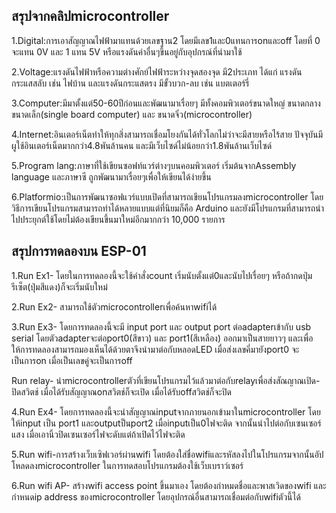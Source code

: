 ## สรุปจากคลิปmicrocontroller
1.Digital:การเอาสัญญาณไฟฟ้ามาแทนด้วยเลขฐาน2 โดยมีเลข1และ0แทนการonและoff โดยที่ 0 จะแทน 0V และ 1 แทน 5V หรือแรงดันค่าอื่นๆขึ้นอยู่กับอุปกรณ์ที่นำมาใช้

2.Voltage:แรงดันไฟฟ้าหรือความต่างศักย์ไฟฟ้าระหว่างจุดสองจุด มี2ประเภท ได้แก่ แรงดันกระแสสลับ เช่น ไฟบ้าน และแรงดันกระแสตรง มีขั้วบวก-ลบ เช่น แบตเตอร์รี่

3.Computer:มีมาตั้งแต่50-60ปีก่อนและพัฒนามาเรื่อยๆ มีทั้งคอมพิวเตอร์ขนาดใหญ่ ขนาดกลาง ขนาดเล็ก(single board computer) และ ขนาดจิ๋ว(microcontroller)

4.Internet:อินเตอร์เน็ตทำให้ทุกสิ่งสามารถเชื่อมโยงกันได้ทั่วโลกไม่ว่าจะมีสายหรือไร้สาย  ปัจจุบันมีผูใช้อินเตอร์เน็ตมากกว่า4.8พันล้านคน และมีเว็บไซด์ไม่น้อยกว่า1.8พันล้านเว็บไซด์

5.Program lang:ภาษาที่ใช้เขียนซอฟท์แวร์ต่างๆบนคอมพิวเตอร์ เริ่มต้นจากAssembly language และภาษาซี ถูกพัฒนามาเรื่อยๆเพื่อให้เขียนได้ง่ายขึ้น

6.Platformio:เป็นการพัฒนาซอฟแวร์แบบเปิดที่สามารถเขียนโปรแกรมลงmicrocontroller โดยวิธีการเขียนโปรแกรมสามารถทำได้หลายแบบแต่ที่นิยมก็คือ Arduino  และยังมีโปรแกรมที่สามารถนำไปประยุกต์ใช้โดยไม่ต้องเขียนขึ้นมาใหม่อีกมากกว่า 10,000 รายการ


## สรุปการทดลองบน ESP-01
1.Run Ex1- โดยในการทดลองนี้จะใช้คำสั่งcount เริ่มนับตั้งแต่0และนับไปเรื่อยๆ หรือถ้ากดปุ่มรีเซ็ต(ปุ่มสีแดง)ก็จะเริ่มนับใหม่

2.Run Ex2- สามารถใช้ตัวmicrocontrollerเพื่อค้นหาwifiได้

3.Run Ex3- โดยการทดลองนี้จะมี input port และ output port ต่อadapterเข้ากับ usb serial โดยตัวadapterจะต่อport0(สีขาว) และ port1(สีเหลือง) ออกมาเป็นสายยาวๆ และเพื่อให้การทดลองสามารถมองเห็นได้ด้วยตาจึงนำมาต่อกับหลอดLED  เมื่อส่งเลขคี่มายังport0 จะเป็นการon  เมื่อเป็นเลขคู่จะเป็นการoff

  Run relay- นำmicrocontrollerตัวที่เขียนโปรแกรมไว้แล้วมาต่อกับrelayเพื่อส่งสัณญาณเปิด-ปิดสวิตช์ เมื่อได้รับสัญญาณonสวิตช์ก็จะเปิด  เมื่อได้รับoffสวิตช์ก็จะปิด

4.Run Ex4- โดยการทดลองนี้จะนำสัญญาณinputจากภายนอกเข้ามาในmicrocontroller โดยให้input เป็น port1 และoutputป็นport2 เมื่อinputเป็น0ไฟจะติด จากนั้นนำไปต่อกับเซนเซอร์แสง เมื่อเอานิ้วปิดเซนเซอร์ไฟจะดับแต่ถ้าเปิดไว้ไฟจะติด

5.Run wifi-การสร้างเว็บเซิฟเวอร์ผ่านwifi  โดยต้องใส่ชื่อwifiและรหัสลงไปในโปรแกรมจากนั้นอัปโหลดลงmicrocontroller ในการทดสอบโปรแกรมต้องใช้เว็บเบราว์เซอร์

6.Run wifi AP- สร้างwifi access point ขึ้นมาเอง โดยต้องกำหมดชื่อและพาสเวิดของwifi และกำหนดip address ของmicrocontroller โดยอุปกรณ์อื่นสามารถเชื่อมต่อกับwifiตัวนี้ได้
